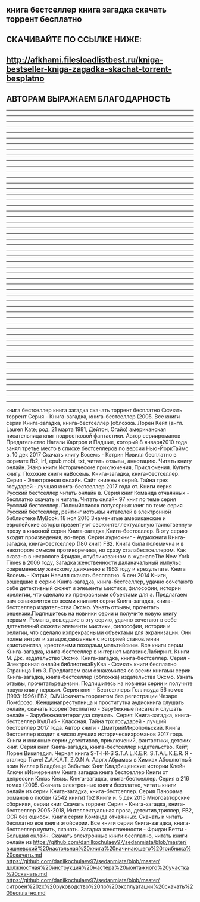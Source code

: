 книга бестселлер книга загадка скачать торрент бесплатно
--------------------------------------------------
СКАЧИВАЙТЕ ПО ССЫЛКЕ НИЖЕ:
--------------------------------------------------
http://afkhami.filesloadlistbest.ru/kniga-bestseller-kniga-zagadka-skachat-torrent-besplatno
--------------------------------------------------
АВТОРАМ ВЫРАЖАЕМ БЛАГОДАРНОСТЬ
--------------------------------------------------
--------------------------------------------------
--------------------------------------------------
--------------------------------------------------
--------------------------------------------------
--------------------------------------------------
--------------------------------------------------
--------------------------------------------------
--------------------------------------------------
--------------------------------------------------
--------------------------------------------------
--------------------------------------------------
--------------------------------------------------
--------------------------------------------------
--------------------------------------------------
--------------------------------------------------
--------------------------------------------------
--------------------------------------------------
--------------------------------------------------
--------------------------------------------------
--------------------------------------------------
--------------------------------------------------
--------------------------------------------------
--------------------------------------------------
--------------------------------------------------
--------------------------------------------------
--------------------------------------------------
--------------------------------------------------
--------------------------------------------------
--------------------------------------------------
--------------------------------------------------
--------------------------------------------------
--------------------------------------------------
--------------------------------------------------
--------------------------------------------------
--------------------------------------------------
--------------------------------------------------
--------------------------------------------------
--------------------------------------------------
--------------------------------------------------
--------------------------------------------------
--------------------------------------------------
--------------------------------------------------
--------------------------------------------------
--------------------------------------------------
--------------------------------------------------
--------------------------------------------------
--------------------------------------------------
--------------------------------------------------
--------------------------------------------------
--------------------------------------------------
--------------------------------------------------
--------------------------------------------------
--------------------------------------------------
книга бестселлер книга загадка скачать торрент бесплатно Скачать торрент Серия - Книга-загадка, книга-бестселлер (2005. Все книги серии Книга-загадка, книга-бестселлер (обложка. Лорен Кейт (англ. Lauren Kate; род. 21 марта 1981, Дейтон, Огайо) американская писательница книг подростковой фантастики. Автор сериироманов Предательство Натали Харгров и Падшие, который 8 января2010 года занял третье место в списке бестселлеров по версии Нью-ЙоркТаймс в. 10 дек 2017  Скачать книгу Восемь - Кэтрин Нэвилл бесплатно в формате fb2, lrf, epub,mobi, txt, читать отзывы, аннотацию. Читать книгу онлайн. Жанр книги:Исторические приключения, Приключения. Купить книгу. Похожие книги наВосемь. Книга-загадка, книга-бестселлер. Серия - Электронная онлайн. Сайт книжных серий. Тайна трех государей - лучшая книга-бестселлер 2017 года от. Книги серия Русский бестселлер читать онлайн в. Серия книг Команда отчаянных - бесплатно скачать и читать. Читать онлайн 97 книг по теме серия Русский бестселлер. Полныйсписок популярных книг по теме серия Русский бестселлер, рейтинг иотзывы читателей в электронной библиотеке MyBook. 18 ноя 2016  Знаменитые американские и европейские авторы презентуют своюинтеллектуальную таинственную прозу в книжной серии Книга-загадка,Книга-бестселлер. В эту серию входят произведения, во-перв. Серии аудиокниг - Аудиокниги
Книга-загадка, книга-бестселлер (180 книг) FB2. Книга была полемична и в некотором смысле противоречива, но сразу сталабестселлером. Как сказано в некрологе Фридан, опубликованном в журналеThe New York Times в 2006 году, Загадка женственности даланачальный импульс современному женскому движению в 1963 году и врезультате. Книга Восемь - Кэтрин Нэвилл скачать бесплатно. 6 сен 2014  Книги, вошедшие в серию Книга-загадка, книга-бестселлер, удачно сочетаютв себе детективный сюжет и элементы мистики, философии, истории ирелигии, что сделало их прекрасными объектами для э. Предлагаем вам ознакомится со всеми книгами серии Книга-загадка, книга-бестселлер издательства Эксмо. Узнать отзывы, прочитать рецензии.Подпишитесь на новинки серии и получите новую книгу первым. Романы, вошедшие в эту серию, удачно сочетают в себе детективный сюжети элементы мистики, философии, истории и религии, что сделало ихпрекрасными объектами для экранизации. Они полны интриг и загадок,связанных с историей становления христианства, крестовыми походами,мальтийским. Все книги серии Книга-загадка, книга-бестселлер в интернет магазинеЛабиринт. Книги М. Дж. издательство Эксмо. Книга-загадка, книга-бестселлер. Серия - Электронная онлайн библиотекаБуКва - Скачать книги бесплатно Страница 1 из 3. Предлагаем вам ознакомится со всеми книгами серии Книга-загадка, книга-бестселлер (обложка) издательства Эксмо. Узнать отзывы, прочитатьрецензии. Подпишитесь на новинки серии и получите новую книгу первым. Серия книг - Бестселлеры Голливуда 56 томов (1993-1996) FB2, DJVUскачать торрентом без регистрации  Чезаре Ломброзо. Женщинапреступница и проститутка аудиокнига слушать онлайн, скачать торрентбесплатно - Зарубежные писатели слушать онлайн - Зарубежнаялитература слушать. Серия: Книга-загадка, книга-бестселлер  КулЛиб - Классная. Тайна трх государей - лучший бестселлер 2017 года. Автор книги - ДмитрийМиропольский. Книга бестселлер входит в число лучших историческихроманов 2017 года.
Книги и книжные серии детективов, приключений, фантастики, детских книг. Серия книг Книга-загадка, книга-бестселлер  издательство. Кейт, Лорен  Википедия. Черная книга  S-T-I-K-S  S.T.A.L.K.E.R.  S.T.A.L.K.E.R. Я - сталкер  Travel Z.A.K.A.T.  Z.O.N.A.  Ааргх  Абрамсы в Химках  Абсолютный воин  Киллер Кладбище Забытых Книг  Кладбищенские истории  Клейн  Ключи кИзмерениям  Книга загадка книга бестселлер  Книги от депрессии  Князь Князь. Книга-загадка, книга-бестселлер. Серия в 216 томах (2005. Скачать электронные книги бесплатно, читать книги онлайн из серии Книга-загадка, книга-бестселлер. Серия Панорама романов о любви (2542 книги) fb2  Книги и. 5 дек 2015  Многоавторские сборники, серии книг  Скачать торрент Серия - Книга-загадка, книга-бестселлер 2005-2018, Интеллектуальная проза, детектив,триллер, FB2, OCR без ошибок. Книги серии Команда отчаянных. Скачать и читать бесплатно все книги этойсерии. Все книги серии Книга-загадка, книга-бестселлер купить, скачать. Загадка женственности - Фридан Бетти - Большая онлайн. Скачать электронные книги бесплатно, читать книги онлайн из
https://github.com/danilkochulaev97/sedanmiata/blob/master/вишневский%20настольная%20книга%20начинающего%20грибника%20скачать.md
https://github.com/danilkochulaev97/sedanmiata/blob/master/должностная%20инструкция%20мастера%20монтажного%20участка%20скачать.md
https://github.com/danilkochulaev97/sedanmiata/blob/master/ситроен%20zx%20руководство%20по%20эксплуатации%20скачать%20бесплатно.md